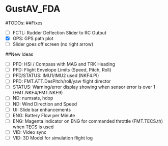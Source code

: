 # GustAV_FDA
#TODOs:
##Fixes
- [ ] FCTL: Rudder Deflection Slider to RC Output  
- [x] GPS: GPS path plot
- [ ] Slider goes off screen (no right arrow)

##New Ideas

- [ ] PFD: HSI / Compass with MAG and TRK Heading  
- [ ] PFD: Flight Envelope Limits (Speed, Pitch, Roll)
- [ ] PFD/STATUS: IMU1/IMU2 used  (NKF4.PI)
- [ ] PFD: FMT.ATT.DesPitch/roll/yaw flight director
- [ ] STATUS: Warning/error display showing when sensor error is over 1 (FMT.NKF4/FMT.NKF9)
- [ ] ND: numsats, hdop
- [ ] ND: Wind Direction and Speed
- [ ] UI: Slide bar enhancements
- [ ] ENG: Battery Flow per Minute  
- [ ] ENG: Magenta indicator on ENG for commanded throttle (FMT.TECS.th) when TECS is used
- [ ] VID: Video sync
- [ ] VID: 3D Model for simulation flight log
